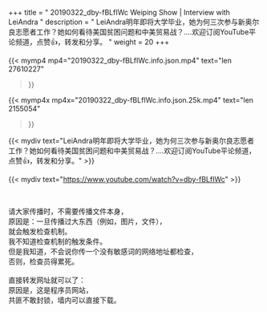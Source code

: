 +++
title = " 20190322_dby-fBLfIWc Weiping Show | Interview with LeiAndra "
description = " LeiAndra明年即将大学毕业，她为何三次参与新奥尔良志愿者工作？她如何看待美国贫困问题和中美贸易战？....欢迎订阅YouTube平论频道，点赞👍，转发和分享。 "
weight = 20
+++

{{< mymp4 mp4="20190322_dby-fBLfIWc.info.json.mp4" 
text="len 27610227"
>}}

{{< mymp4x  mp4x="20190322_dby-fBLfIWc.info.json.25k.mp4"
text="len 2155054"
>}}


{{< mydiv text="LeiAndra明年即将大学毕业，她为何三次参与新奥尔良志愿者工作？她如何看待美国贫困问题和中美贸易战？....欢迎订阅YouTube平论频道，点赞👍，转发和分享。" >}}
<br>

{{< mydiv text="https://www.youtube.com/watch?v=dby-fBLfIWc" >}}


<br>

请大家传播时，不需要传播文件本身，<br>
原因是：一旦传播过大东西（例如，图片，文件），<br>
就会触发检查机制。<br>
我不知道检查机制的触发条件。<br>
但是我知道，不会说你传一个没有敏感词的网络地址都检查，<br>
否则，检查员得累死。<br><br>
直接转发网址就可以了：<br>
原因是，这是程序员网站，<br>
共匪不敢封锁，墙内可以直接下载。


